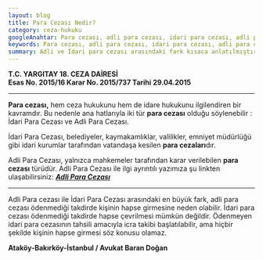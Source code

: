 ```yaml
---
layout: blog
title: Para Cezası Nedir?
category: ceza-hukuku
googleAnahtar: Para cezası, adli para cezası, idari para cezası, adli para cezası ile idari para cezası arasındaki fark, avukat, ceza avukatı, bakırköy avukat, ataköy avukat, istanbul avukat, ağır ceza avukatı
keywords: Para cezası, adli para cezası, idari para cezası, adli para cezası ile idari para cezası arasındaki fark, avukat, ceza avukatı, bakırköy avukat, ataköy avukat, istanbul avukat, ağır ceza avukatı
summary: Adli ve İdari para cezası arasındaki fark kısaca anlatılmıştır.
---
```



**T.C.
YARGITAY
18. CEZA DAİRESİ        
Esas No.
2015/16
Karar No.
2015/737
Tarihi
29.04.2015**        
______________________________________________________________________________________________________________________________

**Para cezası,** hem ceza hukukunu hem de idare hukukunu ilgilendiren bir kavramdır. Bu nedenle ana hatlarıyla iki tür **para cezası** olduğu söylenebilir : İdari Para Cezası ve Adli Para Cezası.

İdari Para Cezası, belediyeler, kaymakamlıklar, valilikler, emniyet müdürlüğü gibi idari kurumlar tarafından vatandaşa kesilen **para cezaları**dır.


Adli Para Cezası, yalnızca mahkemeler tarafından karar verilebilen **para cezası** türüdür. Adli Para Cezası ile ilgi ayrıntılı yazımıza şu linkten ulaşabilirsiniz: [***Adli Para Cezası***](http://barandogan.av.tr/blog/ceza-hukuku/adli-para-cezasi.html)

____________________________________________________________________________________________________________________________________________________________________________________________________________________________________________________________



Adli Para cezası ile İdari Para Cezası arasındaki en büyük fark, adli para cezası ödenmediği takdirde kişinin hapse girmesine neden olabilir. İdari para cezası ödenmediği takdirde hapse çevrilmesi mümkün değildir. Ödenmeyen idari para cezasının tahsili amacıyla  icra takibi başlatılabilir, ama hiçbir şekilde kişinin hapse girmesi söz konusu olamaz.

**Ataköy-Bakırköy-İstanbul / Avukat Baran Doğan**
